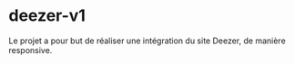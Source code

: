 # deezer-v1

Le projet a pour but de réaliser une intégration du site Deezer, de manière responsive.
